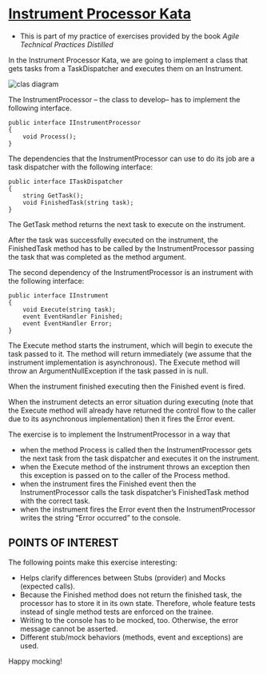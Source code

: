 # [Instrument Processor Kata](https://www.planetgeek.ch/2010/03/28/mocking-kata-instrument-processor-net/)

* This is part of my practice of exercises provided by the book _Agile Technical Practices Distilled_

In the Instrument Processor Kata, we are going to implement a class that gets tasks from a TaskDispatcher and executes them on an Instrument.

![clas diagram](https://www.planetgeek.ch/wp-content/uploads/2010/03/ClassDiagram_thumb.png )

The InstrumentProcessor – the class to develop– has to implement the following interface.

    public interface IInstrumentProcessor
    {
        void Process();
    }

The dependencies that the InstrumentProcessor can use to do its job are a task dispatcher with the following interface:

    public interface ITaskDispatcher
    {
        string GetTask();
        void FinishedTask(string task);
    }

The GetTask method returns the next task to execute on the instrument.

After the task was successfully executed on the instrument, the FinishedTask method has to be called by the InstrumentProcessor passing the task that was completed as the method argument.

The second dependency of the InstrumentProcessor is an instrument with the following interface:

    public interface IInstrument
    {
        void Execute(string task);
        event EventHandler Finished;
        event EventHandler Error;
    }

The Execute method starts the instrument, which will begin to execute the task passed to it. The method will return immediately (we assume that the instrument implementation is asynchronous).
The Execute method will throw an ArgumentNullException if the task passed in is null.

When the instrument finished executing then the Finished event is fired.

When the instrument detects an error situation during executing (note that the Execute method will already have returned the control flow to the caller due to its asynchronous implementation) then it fires the Error event.

The exercise is to implement the InstrumentProcessor in a way that

* when the method Process is called then the InstrumentProcessor gets the next task from the task dispatcher and executes it on the instrument.
* when the Execute method of the instrument throws an exception then this exception is passed on to the caller of the Process method.
* when the instrument fires the Finished event then the InstrumentProcessor calls the task dispatcher’s FinishedTask method with the correct task.
* when the instrument fires the Error event then the InstrumentProcessor writes the string “Error occurred” to the console.



## POINTS OF INTEREST
The following points make this exercise interesting:

* Helps clarify differences between Stubs (provider) and Mocks (expected calls).
* Because the Finished method does not return the finished task, the processor has to store it in its own state. Therefore, whole feature tests instead of single method tests are enforced on the trainee.
* Writing to the console has to be mocked, too. Otherwise, the error message cannot be asserted.
* Different stub/mock behaviors (methods, event and exceptions) are used.

Happy mocking!<br>